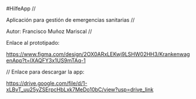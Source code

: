 #HilfeApp // 

Aplicación para gestión de emergencias sanitarias // 

Autor: Francisco Muñoz Mariscal // 

Enlace al prototipado: 

https://www.figma.com/design/2OX0ARxLEKwj9LSHW02HH3/KrankenwagenApp?t=lXAQFY3x1US9mTAq-1

// Enlace para descargar la app: 

https://drive.google.com/file/d/1-xLBvT_uu25yZSErpcHbLxk7MeDo10bC/view?usp=drive_link
